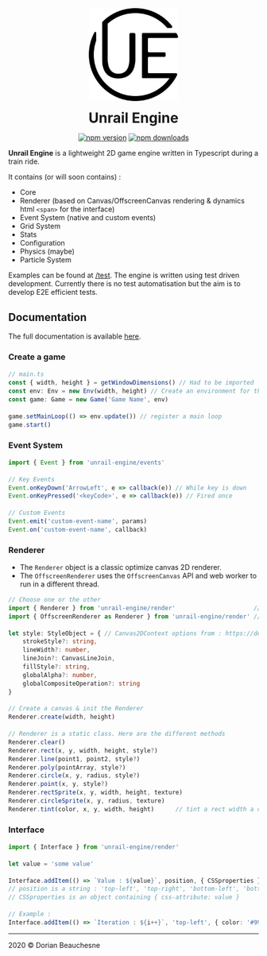 <div align="center">
    <div> <img width="180" src="./resources/logo/unrail-engine.svg" alt="Unrail Engine logo"></div>
    <h1 style="margin: .5em"><b>Unrail Engine</b></h1>
    <a href="https://badge.fury.io/js/unrail-engine"><img src="https://badge.fury.io/js/unrail-engine.svg" alt="npm version"/></a>
    <a href="https://www.npmjs.com/package/unrail-engine"><img src="https://badgen.net/npm/dt/unrail-engine" alt="npm downloads"/></a>
</div>

**Unrail Engine** is a lightweight 2D game engine written in Typescript during a train ride.

It contains (or will soon contains) :
-   Core
-   Renderer (based on Canvas/OffscreenCanvas rendering & dynamics html `<span>` for the interface)
-   Event System (native and custom events)
-   Grid System
-   Stats
-   Configuration
-   Physics (maybe)
-   Particle System

Examples can be found at [/test](./test/). The engine is written using test driven development. Currently there is no test automatisation but the aim is to develop E2E efficient tests.

## Documentation

The full documentation is available [here](https://d0rianb.github.io/UnrailEngine/).

### Create a game

```ts
// main.ts
const { width, height } = getWindowDimensions() // Had to be imported
const env: Env = new Env(width, height) // Create an environment for the game
const game: Game = new Game('Game Name', env)

game.setMainLoop(() => env.update()) // register a main loop
game.start()
```

### Event System

```ts
import { Event } from 'unrail-engine/events'

// Key Events
Event.onKeyDown('ArrowLeft', e => callback(e)) // While key is down
Event.onKeyPressed('<keyCode>', e => callback(e)) // Fired once

// Custom Events
Event.emit('custom-event-name', params)
Event.on('custom-event-name', callback)
```

### Renderer

-   The `Renderer` object is a classic optimize canvas 2D renderer.
-   The `OffscreenRenderer` uses the `OffscreenCanvas` API and web worker to run in a different thread.

```ts
// Choose one or the other
import { Renderer } from 'unrail-engine/render'                      // classic canvas renderer
import { OffscreenRenderer as Renderer } from 'unrail-engine/render' // better performance

let style: StyleObject = { // Canvas2DContext options from : https://developer.mozilla.org/fr/docs/Web/API/CanvasRenderingContext2D
    strokeStyle?: string,
    lineWidth?: number,
    lineJoin?: CanvasLineJoin,
    fillStyle?: string,
    globalAlpha?: number,
    globalCompositeOperation?: string
}

// Create a canvas & init the Renderer
Renderer.create(width, height)

// Renderer is a static class. Here are the different methods
Renderer.clear()
Renderer.rect(x, y, width, height, style?)
Renderer.line(point1, point2, style?)
Renderer.poly(pointArray, style?)
Renderer.circle(x, y, radius, style?)
Renderer.point(x, y, style?)
Renderer.rectSprite(x, y, width, height, texture)
Renderer.circleSprite(x, y, radius, texture)
Renderer.tint(color, x, y, width, height)      // tint a rect width a color

```

### Interface

```ts
import { Interface } from 'unrail-engine/render'

let value = 'some value'

Interface.addItem(() => `Value : ${value}`, position, { CSSproperties })
// position is a string : 'top-left', 'top-right', 'bottom-left', 'bottom-right' or 'custom'
// CSSproperties is an object containing { css-attribute: value }

// Example :
Interface.addItem(() => `Iteration : ${i++}`, 'top-left', { color: '#999' })
```

---

2020 © Dorian Beauchesne
